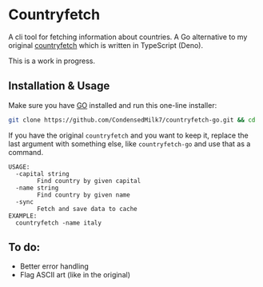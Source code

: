 # Countryfetch

A cli tool for fetching information about countries. A Go alternative to my original
[countryfetch](https://github.com/CondensedMilk7/countryfetch) which is written in TypeScript (Deno).

This is a work in progress.

## Installation & Usage

Make sure you have [GO](https://go.dev/) installed and run this one-line installer:

```bash
git clone https://github.com/CondensedMilk7/countryfetch-go.git && cd ./countryfetch-go && go build && cp ./countryfetch-go ~/.local/bin/countryfetch
```

If you have the original `countryfetch` and you want to keep it, replace the last argument with something else,
like `countryfetch-go` and use that as a command.

```
USAGE:
  -capital string
    	Find country by given capital
  -name string
    	Find country by given name
  -sync
    	Fetch and save data to cache
EXAMPLE:
  countryfetch -name italy
```

## To do:

- Better error handling
- Flag ASCII art (like in the original)
